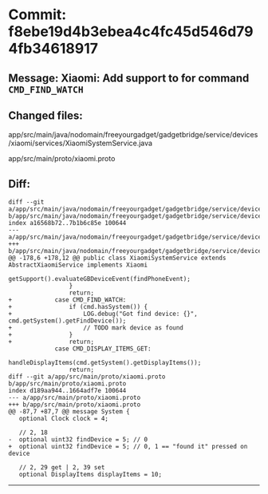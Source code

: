 # Commit: f8ebe19d4b3ebea4c4fc45d546d794fb34618917
## Message: Xiaomi: Add support to for command `CMD_FIND_WATCH`
## Changed files:
app/src/main/java/nodomain/freeyourgadget/gadgetbridge/service/devices/xiaomi/services/XiaomiSystemService.java

app/src/main/proto/xiaomi.proto

## Diff:
```
diff --git a/app/src/main/java/nodomain/freeyourgadget/gadgetbridge/service/devices/xiaomi/services/XiaomiSystemService.java b/app/src/main/java/nodomain/freeyourgadget/gadgetbridge/service/devices/xiaomi/services/XiaomiSystemService.java
index a16568b72..7b1b6c85e 100644
--- a/app/src/main/java/nodomain/freeyourgadget/gadgetbridge/service/devices/xiaomi/services/XiaomiSystemService.java
+++ b/app/src/main/java/nodomain/freeyourgadget/gadgetbridge/service/devices/xiaomi/services/XiaomiSystemService.java
@@ -178,6 +178,12 @@ public class XiaomiSystemService extends AbstractXiaomiService implements Xiaomi
                     getSupport().evaluateGBDeviceEvent(findPhoneEvent);
                 }
                 return;
+            case CMD_FIND_WATCH:
+                if (cmd.hasSystem()) {
+                    LOG.debug("Got find device: {}", cmd.getSystem().getFindDevice());
+                    // TODO mark device as found
+                }
+                return;
             case CMD_DISPLAY_ITEMS_GET:
                 handleDisplayItems(cmd.getSystem().getDisplayItems());
                 return;
diff --git a/app/src/main/proto/xiaomi.proto b/app/src/main/proto/xiaomi.proto
index d189aa944..1664adf7e 100644
--- a/app/src/main/proto/xiaomi.proto
+++ b/app/src/main/proto/xiaomi.proto
@@ -87,7 +87,7 @@ message System {
   optional Clock clock = 4;
 
   // 2, 18
-  optional uint32 findDevice = 5; // 0
+  optional uint32 findDevice = 5; // 0, 1 == "found it" pressed on device
 
   // 2, 29 get | 2, 39 set
   optional DisplayItems displayItems = 10;
```
-----------------------------------
